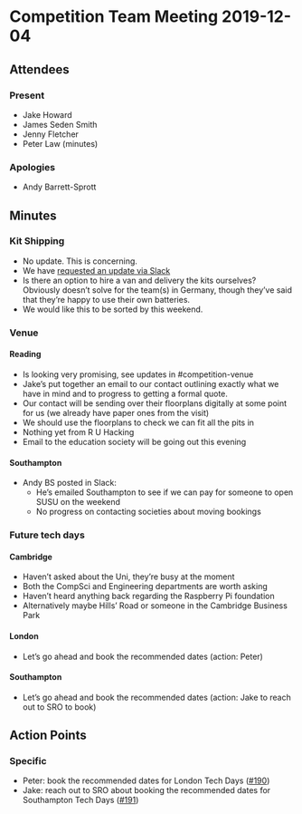 # Competition Team Meeting 2019-12-04

## Attendees

### Present

- Jake Howard
- James Seden Smith
- Jenny Fletcher
- Peter Law (minutes)

### Apologies

- Andy Barrett-Sprott

## Minutes

### Kit Shipping

 * No update. This is concerning.
 * We have [requested an update via Slack](https://studentrobotics.slack.com/archives/CMQ49PXPG/p1575484554000300)
 * Is there an option to hire a van and delivery the kits ourselves?
   Obviously doesn’t solve for the team(s) in Germany, though they’ve said that
   they’re happy to use their own batteries.
 * We would like this to be sorted by this weekend.

### Venue

#### Reading

 * Is looking very promising, see updates in #competition-venue
 * Jake’s put together an email to our contact outlining exactly what we have in mind and to progress to getting a formal quote.
 * Our contact will be sending over their floorplans digitally at some point for us (we already have paper ones from the visit)
 * We should use the floorplans to check we can fit all the pits in
 * Nothing yet from R U Hacking
 * Email to the education society will be going out this evening

#### Southampton

 * Andy BS posted in Slack:
   * He’s emailed Southampton to see if we can pay for someone to open SUSU on the weekend
   * No progress on contacting societies about moving bookings

### Future tech days

#### Cambridge

 * Haven’t asked about the Uni, they’re busy at the moment
 * Both the CompSci and Engineering departments are worth asking
 * Haven’t heard anything back regarding the Raspberry Pi foundation
 * Alternatively maybe Hills’ Road or someone in the Cambridge Business Park

#### London

 * Let’s go ahead and book the recommended dates (action: Peter)

#### Southampton

 * Let’s go ahead and book the recommended dates (action: Jake to reach out to SRO to book)

## Action Points

### Specific

- Peter: book the recommended dates for London Tech Days ([#190](https://github.com/srobo/competition-team-minutes/issues/190))
- Jake: reach out to SRO about booking the recommended dates for Southampton Tech Days ([#191](https://github.com/srobo/competition-team-minutes/issues/191))
